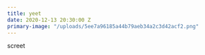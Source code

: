 ```yaml
---
title: yeet
date: 2020-12-13 20:30:00 Z
primary-image: "/uploads/5ee7a96185a44b79aeb34a2c3d42acf2.png"
---
```


screet